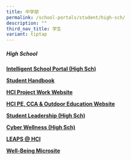 ```yaml
---
title: 中学部
permalink: /school-portals/student/high-sch/
description: ""
third_nav_title: 学生
variant: tiptap
---
```

<h5>High School</h5>
<p><strong><a href="https://isphs.hci.edu.sg/" rel="noopener noreferrer nofollow" target="_blank">Intelligent School Portal (High Sch)</a></strong>
</p>
<p><strong><a href="https://sites.google.com/hci.edu.sg/hs-student-handbook/home" rel="noopener noreferrer nofollow" target="_blank">Student Handbook</a></strong>
</p>
<p><strong><a href="https://sites.google.com/hci.edu.sg/hs-pw/home" rel="noopener noreferrer nofollow" target="_blank">HCI Project Work Website</a></strong>
</p>
<p><strong><a href="https://sites.google.com/hci.edu.sg/hs-pecca/home" rel="noopener noreferrer nofollow" target="_blank">HCI PE, CCA &amp; Outdoor Education Website</a></strong>
</p>
<p><strong><a href="https://sites.google.com/hci.edu.sg/student-leadership-hs/" rel="noopener noreferrer nofollow" target="_blank">Student Leadership (High Sch)</a></strong>
</p>
<p><strong><a href="https://sites.google.com/hci.edu.sg/cyber-wellness-hs/" rel="noopener noreferrer nofollow" target="_blank">Cyber Wellness (High Sch)</a></strong>
</p>
<p><strong><a href="https://sites.google.com/hci.edu.sg/leaps-hs/" rel="noopener noreferrer nofollow" target="_blank">LEAPS @ HCI</a></strong>
</p>
<p><strong><a href="https://sites.google.com/hci.edu.sg/hci-well-being/well-being" rel="noopener noreferrer nofollow" target="_blank">Well-Being Microsite</a></strong>
</p>
<p></p>